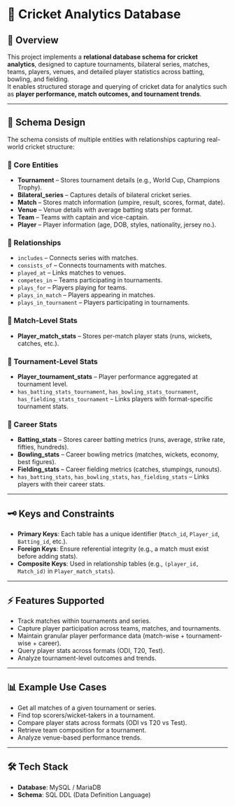# 🏏 Cricket Analytics Database  

## 📌 Overview  
This project implements a **relational database schema for cricket analytics**, designed to capture tournaments, bilateral series, matches, teams, players, venues, and detailed player statistics across batting, bowling, and fielding.  
It enables structured storage and querying of cricket data for analytics such as **player performance, match outcomes, and tournament trends**.  

---

## 📂 Schema Design  

The schema consists of multiple entities with relationships capturing real-world cricket structure:  

### 🔹 Core Entities  
- **Tournament** – Stores tournament details (e.g., World Cup, Champions Trophy).  
- **Bilateral_series** – Captures details of bilateral cricket series.  
- **Match** – Stores match information (umpire, result, scores, format, date).  
- **Venue** – Venue details with average batting stats per format.  
- **Team** – Teams with captain and vice-captain.  
- **Player** – Player information (age, DOB, styles, nationality, jersey no.).  

### 🔹 Relationships  
- `includes` – Connects series with matches.  
- `consists_of` – Connects tournaments with matches.  
- `played_at` – Links matches to venues.  
- `competes_in` – Teams participating in tournaments.  
- `plays_for` – Players playing for teams.  
- `plays_in_match` – Players appearing in matches.  
- `plays_in_tournament` – Players participating in tournaments.  

### 🔹 Match-Level Stats  
- **Player_match_stats** – Stores per-match player stats (runs, wickets, catches, etc.).  

### 🔹 Tournament-Level Stats  
- **Player_tournament_stats** – Player performance aggregated at tournament level.  
- `has_batting_stats_tournament`, `has_bowling_stats_tournament`, `has_fielding_stats_tournament` – Links players with format-specific tournament stats.  

### 🔹 Career Stats  
- **Batting_stats** – Stores career batting metrics (runs, average, strike rate, fifties, hundreds).  
- **Bowling_stats** – Career bowling metrics (matches, wickets, economy, best figures).  
- **Fielding_stats** – Career fielding metrics (catches, stumpings, runouts).  
- `has_batting_stats`, `has_bowling_stats`, `has_fielding_stats` – Links players with their career stats.  

---

## 🗝️ Keys and Constraints  
- **Primary Keys**: Each table has a unique identifier (`Match_id`, `Player_id`, `Batting_id`, etc.).  
- **Foreign Keys**: Ensure referential integrity (e.g., a match must exist before adding stats).  
- **Composite Keys**: Used in relationship tables (e.g., `(player_id, Match_id)` in `Player_match_stats`).  

---

## ⚡ Features Supported  
- Track matches within tournaments and series.  
- Capture player participation across teams, matches, and tournaments.  
- Maintain granular player performance data (match-wise + tournament-wise + career).  
- Query player stats across formats (ODI, T20, Test).  
- Analyze tournament-level outcomes and trends.  

---

## 📊 Example Use Cases  
- Get all matches of a given tournament or series.  
- Find top scorers/wicket-takers in a tournament.  
- Compare player stats across formats (ODI vs T20 vs Test).  
- Retrieve team composition for a tournament.  
- Analyze venue-based performance trends.  

---

## 🛠️ Tech Stack  
- **Database**: MySQL / MariaDB  
- **Schema**: SQL DDL (Data Definition Language)  

